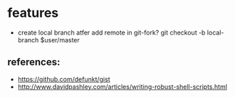 # features

  * create local branch atfer add remote in git-fork? git checkout -b local-branch $user/master

## references:

  * https://github.com/defunkt/gist
  * http://www.davidpashley.com/articles/writing-robust-shell-scripts.html
